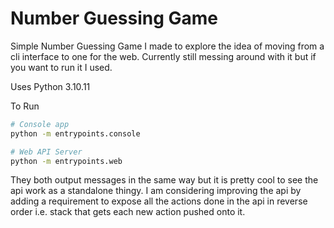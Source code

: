 # Number Guessing Game

Simple Number Guessing Game I made to explore the idea of moving from a cli interface to one for the web. 
Currently still messing around with it but if you want to run it I used.

Uses Python 3.10.11

To Run
```bash
# Console app
python -m entrypoints.console

# Web API Server
python -m entrypoints.web
```

They both output messages in the same way but it is pretty cool to see the api work as a standalone thingy. 
I am considering improving the api by adding a requirement to expose all the actions done in the api in reverse order i.e. stack that gets each new action pushed onto it.
